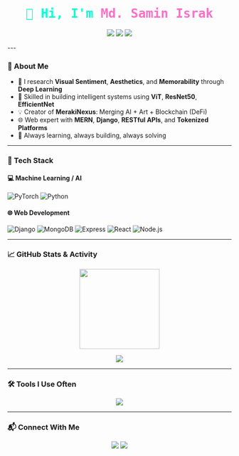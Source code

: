 <h1 align="center" style="color:#00FFD1; font-family:'Fira Code', monospace; font-weight:600;">
  👋 Hi, I'm <span style="color:#FF6EC7;">Md. Samin Israk</span>
</h1>

<p align="center">
  <img src="https://img.shields.io/badge/Machine%20Learning-Researcher-red?style=for-the-badge">
  <img src="https://img.shields.io/badge/Full%20Stack-Developer-blue?style=for-the-badge">
  <img src="https://img.shields.io/badge/AI%20Art%20%7C%20Web3%20%7C%20DeFi-Explorer-purple?style=for-the-badge">
</p>
---

### 🧠 About Me

- 🔬 I research **Visual Sentiment**, **Aesthetics**, and **Memorability** through **Deep Learning**
- 🧩 Skilled in building intelligent systems using **ViT**, **ResNet50**, **EfficientNet**
- 💡 Creator of **MerakiNexus**: Merging AI + Art + Blockchain (DeFi)
- 🌐 Web expert with **MERN**, **Django**, **RESTful APIs**, and **Tokenized Platforms**
- 🎯 Always learning, always building, always solving

---

### 🚀 Tech Stack

#### 💻 Machine Learning / AI
![PyTorch](https://img.shields.io/badge/PyTorch-%23EE4C2C.svg?style=for-the-badge&logo=PyTorch&logoColor=white)
![Python](https://img.shields.io/badge/Python-3670A0?style=for-the-badge&logo=python&logoColor=white)

#### 🌐 Web Development
![Django](https://img.shields.io/badge/Django-%23092E20.svg?style=for-the-badge&logo=django&logoColor=white)
![MongoDB](https://img.shields.io/badge/MongoDB-%2347A248.svg?style=for-the-badge&logo=MongoDB&logoColor=white)
![Express](https://img.shields.io/badge/Express.js-%23404d59.svg?style=for-the-badge&logo=express&logoColor=white)
![React](https://img.shields.io/badge/React-%2361DAFB.svg?style=for-the-badge&logo=React&logoColor=black)
![Node.js](https://img.shields.io/badge/Node.js-%23339933.svg?style=for-the-badge&logo=node.js&logoColor=white)

---

### 📈 GitHub Stats & Activity

<p align="center">
  <img src="https://github-readme-stats.vercel.app/api?username=Samin1362&show_icons=true&theme=tokyonight&rank_icon=github&include_all_commits=true&count_private=true" height="180px"/>
</p>

<p align="center">
  <img src="https://github-readme-stats.vercel.app/api/top-langs/?username=Samin1362&layout=compact&theme=tokyonight&langs_count=10"/>
</p>

---

### 🛠️ Tools I Use Often

<p align="center">
  <img src="https://skillicons.dev/icons?i=pytorch,python,django,react,nodejs,express,mongodb,html,css,javascript,git,vscode" />
</p>

---

### 📬 Connect With Me

<p align="center">
  <a href="mailto:saminisrak1991@gmail.com"><img src="https://img.shields.io/badge/Gmail-D14836?style=for-the-badge&logo=gmail&logoColor=white"/></a>
  <a href="https://www.linkedin.com/in/samin-israk-157800141"><img src="https://img.shields.io/badge/LinkedIn-0A66C2?style=for-the-badge&logo=linkedin&logoColor=white"/></a>
</p>
